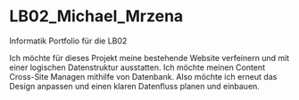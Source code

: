 # LB02_Michael_Mrzena
Informatik Portfolio für die LB02

Ich möchte für dieses Projekt meine bestehende Website verfeinern und mit einer logischen Datenstruktur ausstatten. Ich möchte meinen Content Cross-Site Managen mithilfe von Datenbank. Also möchte ich erneut das Design anpassen und einen klaren Datenfluss planen und einbauen.
